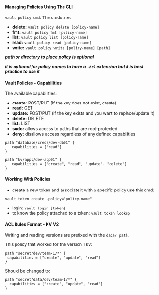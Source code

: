 #### Managing Policies Using The CLI 
`vault policy cmd`. The cmds are:
- **delete:** `vault policy delete [policy-name]`  
- **fmt:** `vault policy fmt [policy-name]` 
- **list:** `vault policy list [policy-name]`
- **read:** `vault policy read [policy-name]`
- **write:** `vault policy write [policy-name] [path]`

***path or directory to place policy is optional***

***it is optional for policy names to have a `.hcl` extension but it is best practice to use it***

#### Vault Policies - Capabilities
The available capabilities:
- **create:** POST/PUT (If the key does not exist, create)
- **read:** GET
- **update:** POST/PUT (if the key exists and you want to replace/update it)
- **delete:** DELETE
- **list:** LIST
- **sudo:** allows access to paths that are root-protected
- **deny:** disallows access regardless of any defined capabilities

```
path "database/creds/dev-db01" {
   capabilities = ["read"]
}

path "kv/apps/dev-app01" {
   capabilities = ["create", "read", "update". "delete"]
}
```

#### Working With Policies
- create a new token and associate it with a specific policy use this cmd: 
```
vault token create -policy="policy-name"
```
- login: `vault login [token]`
- to know the policy attached to a token: `vault token lookup`

 #### ACL Rules Format - KV V2
 Writing and reading versions are prefixed with the `data/ path`.
 
 This policy that worked for the version 1 kv:
 ```
 path "secret/dev/team-1/*" {
  capabilities = ["create", "update", "read"]
}
```

Should be changed to:
```
path "secret/data/dev/team-1/*" {
  capabilities = ["create", "update", "read"]
}
```

